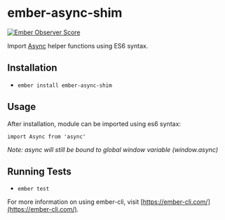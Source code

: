 # ember-async-shim

[![Ember Observer Score](https://emberobserver.com/badges/ember-async-shim.svg)](https://emberobserver.com/addons/ember-async-shim)

Import [Async](http://caolan.github.io/async/index.html) helper functions using ES6 syntax.

## Installation

* `ember install ember-async-shim`

## Usage

After installation, module can be imported using es6 syntax:

`import Async from 'async'`

*Note: async will still be bound to global window variable (window.async)*

## Running Tests
* `ember test`


For more information on using ember-cli, visit [https://ember-cli.com/](https://ember-cli.com/).
